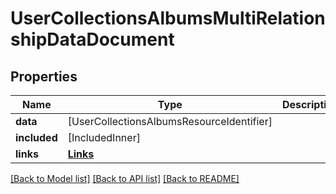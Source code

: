 # UserCollectionsAlbumsMultiRelationshipDataDocument

## Properties
Name | Type | Description | Notes
------------ | ------------- | ------------- | -------------
**data** | [UserCollectionsAlbumsResourceIdentifier] |  | [optional] 
**included** | [IncludedInner] |  | [optional] 
**links** | [**Links**](Links.md) |  | 

[[Back to Model list]](../README.md#documentation-for-models) [[Back to API list]](../README.md#documentation-for-api-endpoints) [[Back to README]](../README.md)


